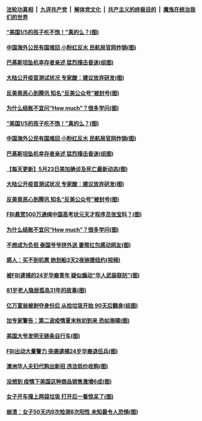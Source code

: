 ####  [法轮功真相](../../../../basic/blob/master/README.md?t=05242301) &nbsp;|&nbsp; [九评共产党](../../../../9ping.md/blob/master/README.md?t=05242301) &nbsp;|&nbsp; [解体党文化](../../../../jtdwh.md/blob/master/README.md?t=05242301)  &nbsp;|&nbsp; [共产主义的终极目的](../../../../gczydzjmd.md/blob/master/README.md?t=05242301) &nbsp;|&nbsp; [魔鬼在统治我们的世界](../../../../mgztzwmdsj.md/blob/master/README.md?t=05242301) 

#### [“美国1/5的孩子吃不饱！”真的么？(图)](../pages/p3/934272.md?t=05242301) 

#### [中国海外公民有国难回 小粉红反水 民航局官网炸锅(图)](../pages/p3/934261.md?t=05242301) 

#### [巴基斯坦坠机幸存者亲述 猛烈撞击昏迷(组图)](../pages/p3/934264.md?t=05242301) 

#### [大陆公开疫苗测试状况 专家酸：建议放弃研发(图)](../pages/p3/934252.md?t=05242301) 

#### [反美竟恶心到腾讯 知名“反美公众号”被封号(图)](../pages/p3/934245.md?t=05242301) 

#### [为什么结账不宜问“How much”？很多学问(图)](../pages/p3/934236.md?t=05242301) 

#### [“美国1/5的孩子吃不饱！”真的么？(图)](../pages/p3/934272.md?t=05242301) 

#### [中国海外公民有国难回 小粉红反水 民航局官网炸锅(图)](../pages/p3/934261.md?t=05242301) 

#### [巴基斯坦坠机幸存者亲述 猛烈撞击昏迷(组图)](../pages/p3/934264.md?t=05242301) 

#### [【每天更新】5月23日美加确诊及死亡最新动态(图)](../pages/p3/931800.md?t=05242301) 

#### [大陆公开疫苗测试状况 专家酸：建议放弃研发(图)](../pages/p3/934252.md?t=05242301) 

#### [反美竟恶心到腾讯 知名“反美公众号”被封号(图)](../pages/p3/934245.md?t=05242301) 

#### [FBI悬赏500万通缉中国高考状元天才程序员张宝科？(图)](../pages/p3/934238.md?t=05242301) 

#### [为什么结账不宜问“How much”？很多学问(图)](../pages/p3/934236.md?t=05242301) 

#### [不想成为负担 泰国爷爷拼外送 妻帮扛包感动网友(图)](../pages/p3/934143.md?t=05242301) 

#### [感人：买不到机票 她划船3天2夜驰援纽约(视频)](../pages/p3/934129.md?t=05242301) 

#### [被FBI逮捕的24岁华裔青年 疑似煽动“华人武装联防”(图)](../pages/p3/934117.md?t=05242301) 

#### [81岁老人隐居孤岛31年的故事(图)](../pages/p3/934099.md?t=05242301) 

#### [亿万富翁被剥夺身份后 从捡垃圾开始 90天后翻身(组图)](../pages/p3/934021.md?t=05242301) 

#### [加专家警告：第二波疫情夏末秋初到来 恐如海啸(图)](../pages/p3/934027.md?t=05242301) 

#### [美国大爷发明无链条自行车(图)](../pages/p3/934028.md?t=05242301) 

#### [FBI出动大量警力 突袭逮捕24岁华裔退伍兵(图)](../pages/p3/933951.md?t=05242301) 

#### [澳洲华人夫妇代购出新招 违法低价收购(图)](../pages/p3/934001.md?t=05242301) 

#### [没想到 疫情下美国这种商品销售激增6成(图)](../pages/p3/933952.md?t=05242301) 

#### [女子开车撞上两袋垃圾 打开后一看惊呆了(图)](../pages/p3/933994.md?t=05242301) 

#### [崩溃：女子50天内9次检测8次阳性 未知最令人恐惧(图)](../pages/p3/933986.md?t=05242301) 

